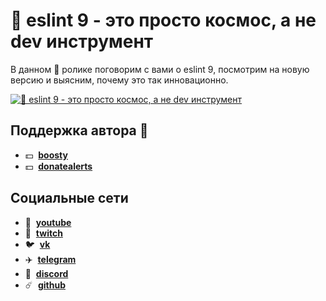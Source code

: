 # 🌌 eslint 9 - это просто космос, а не dev инструмент

В данном 🌌 ролике поговорим с вами о eslint 9, посмотрим на новую версию и выясним, почему это так инновационно.

[![🌌 eslint 9 - это просто космос, а не dev инструмент](https://img.youtube.com/vi/zUgOpDNVvzs/maxresdefault.jpg)](https://youtu.be/zUgOpDNVvzs)

## Поддержка автора 🧊

- 💵 &nbsp;**[boosty](https://boosty.to/siberiacancode)**
- 💵 &nbsp;**[donatealerts](https://www.donationalerts.com/r/siberiacancode)**

## Социальные сети

- :popcorn: &nbsp;**[youtube](https://www.youtube.com/c/SIBERIACANCODE)**
- :popcorn: &nbsp;**[twitch](https://www.twitch.tv/siberiacancode)**
- :bird: &nbsp;**[vk](https://vk.com/siberiacancode)**
- :airplane: &nbsp;**[telegram](https://t.me/siberiacancode)**
- :robot: &nbsp;**[discord](https://discord.gg/UsM4F9h6hn)**
- :comet: &nbsp;**[github](https://github.com/debabin)**
